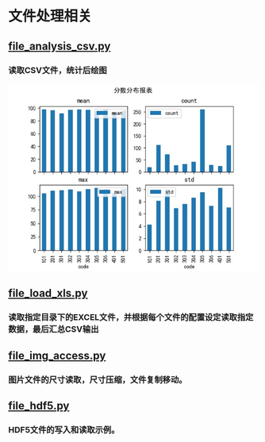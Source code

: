 # 文件处理相关

## [file_analysis_csv.py](file_analysis_csv.py)
### 读取CSV文件，统计后绘图
![Image text](images/file_analysis_csv_result.jpg)

## [file_load_xls.py](file_load_xls.py)
### 读取指定目录下的EXCEL文件，并根据每个文件的配置设定读取指定数据，最后汇总CSV输出

## [file_img_access.py](file_img_access.py)
### 图片文件的尺寸读取，尺寸压缩，文件复制移动。

## [file_hdf5.py](file_hdf5.py)
### HDF5文件的写入和读取示例。